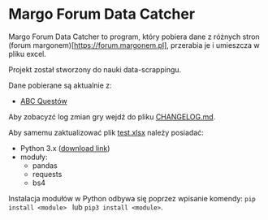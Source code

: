 # Margo Forum Data Catcher

Margo Forum Data Catcher to program, który pobiera dane z różnych stron (forum margonem)[https://forum.margonem.pl], przerabia je i umieszcza w pliku excel.

Projekt został stworzony do nauki data-scrappingu.

Dane pobierane są aktualnie z:
+ [ABC Questów](https://forum.margonem.pl/?task=forum&show=posts&id=453382)

Aby zobacyzć log zmian gry wejdź do pliku [CHANGELOG.md](CHANGELOG.md).

Aby samemu zaktualizować plik [test.xlsx](test.xlsx) należy posiadać:
+ Python 3.x ([download link](https://www.python.org/downloads/))
+ moduły:
    + pandas
    + requests
    + bs4

Instalacja modułów w Python odbywa się poprzez wpisanie komendy: 
`pip install <module> ` lub `pip3 install <module>`.
